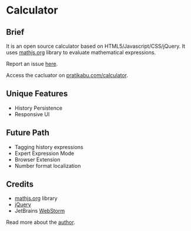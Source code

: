 # Calculator

## Brief
It is an open source calculator based on HTML5/Javascript/CSS/jQuery. It uses [mathjs.org](https://mathjs.org/) library to evaluate mathematical expressions.

Report an issue [here](https://github.com/pratikabu/calculator/issues).

Access the cacluator on [pratikabu.com/calculator](https://pratikabu.com/calculator).

## Unique Features
- History Persistence
- Responsive UI

## Future Path
- Tagging history expressions
- Expert Expression Mode
- Browser Extension
- Number format localization

## Credits
- [mathjs.org](https://mathjs.org/) library
- [jQuery](https://jquery.com/)
- JetBrains [WebStorm](https://www.jetbrains.com/webstorm/)

Read more about the [author](https://pratikabu.com).

